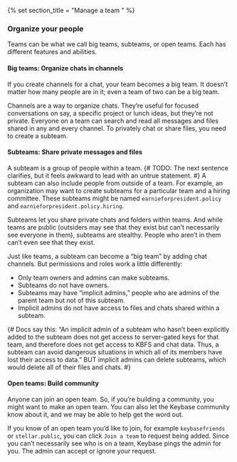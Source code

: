 {% set section_title = "Manage a team  " %}

### Organize your people
Teams can be what we call big teams, subteams, or open teams. Each has different features and abilities.

#### Big teams: Organize chats in channels
If you create channels for a chat, your team becomes a big team. It doesn’t matter how many people are in it; even a team of two can be a big team.

Channels are a way to organize chats. They’re useful for focused conversations on say, a specific project or lunch ideas, but they’re not private. Everyone on a team can search and read all messages and files shared in any and every channel. To privately chat or share files, you need to create a subteam.

#### Subteams: Share private messages and files
A subteam is a group of people within a team. {# TODO: The next sentence clarifies, but it feels awkward to lead with an untrue statement. #} A subteam can also include people from outside of a team. For example, an organization may want to create subteams for a particular team and a hiring committee. These subteams might be named `earnieforpresident.policy` and `earnieforpresident.policy.hiring`.

Subteams let you share private chats and folders within teams. And while teams are public (outsiders may see that they exist but can’t necessarily see everyone in them), subteams are stealthy. People who aren’t in them can’t even see that they exist.

Just like teams, a subteam can become a “big team” by adding chat channels. But permissions and roles work a little differently:

* Only team owners and admins can make subteams.
* Subteams do not have owners.
* Subteams may have “implicit admins,” people who are admins of the parent team but not of this subteam.
* Implicit admins do not have access to files and chats shared within a subteam.

{# Docs say this: “An implicit admin of a subteam who hasn’t been explicitly added to the subteam does not get access to server-gated keys for that team, and therefore does not get access to KBFS and chat data. Thus, a subteam can avoid dangerous situations in which all of its members have lost their access to data.” BUT implicit admins can delete subteams, which would delete all of their files and chats. #}

#### Open teams: Build community
Anyone can join an open team. So, if you’re building a community, you might want to make an open team. You can also let the Keybase community know about it, and we may be able to help get the word out.

If you know of an open team you’d like to join, for example `keybasefriends` or `stellar.public`, you can click `Join a team` to request being added. Since you can’t necessarily see who is on a team, Keybase pings the admin for you. The admin can accept or ignore your request.
